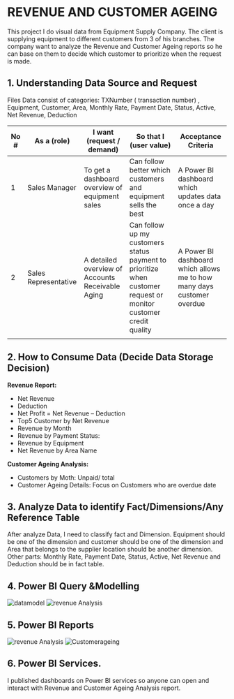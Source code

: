 # REVENUE AND CUSTOMER AGEING
This project I do visual data from Equipment Supply Company. The client is supplying equipment to different customers from 3 of his branches. 
The company want to analyze the Revenue and Customer Ageing reports so he can base on them to decide which customer to prioritize when the request is made.

## 1.	Understanding Data Source and Request

Files Data consist of categories: TXNumber ( transaction number) , Equipment, Customer, Area, Monthly Rate, Payment Date, Status, Active, Net Revenue, Deduction

<p></p>


|     No #    |     As a (role)             |     I want (request / demand)                                |     So that I (user value)                                                                                                  |     Acceptance Criteria                                                           |
|-------------|-----------------------------|--------------------------------------------------------------|-----------------------------------------------------------------------------------------------------------------------------|-----------------------------------------------------------------------------------|
|     1       |     Sales Manager           |     To get a dashboard overview of equipment   sales         |     Can follow better which customers and equipment sells   the best                                                        |     A Power BI dashboard which updates data once a day                            |
|     2       |     Sales Representative    |     A detailed overview of      Accounts Receivable Aging    |     Can follow up my customers   status payment to prioritize when customer request or monitor customer credit   quality    |     A Power BI dashboard which   allows me to how   many days customer overdue    |
|             |                             |                                                              |                                                                                                                             |                                                                                   |
## 2. How to Consume Data (Decide Data Storage Decision) 

**Revenue Report:**
-	 Net Revenue
-	Deduction 
-	Net Profit = Net Revenue – Deduction 
-	Top5 Customer by Net Revenue
-	Revenue by Month
-	Revenue by Payment Status:  
-	Revenue by Equipment
-	Net Revenue by Area Name

**Customer Ageing Analysis:**
-	Customers by Moth: Unpaid/ total 
-	Customer Ageing Details: Focus on Customers who are overdue date

## 3.	Analyze Data to identify Fact/Dimensions/Any Reference Table

After analyze Data, I need to classify fact and Dimension. 
Equipment should be one of the dimension and customer should be one of the dimension and Area that belongs to the supplier location should be another dimension.
Other parts: Monthly Rate, Payment Date, Status, Active, Net Revenue and Deduction should be in fact table. 

## 4.	Power BI Query &Modelling

![datamodel](https://user-images.githubusercontent.com/88467188/131862508-27c5ee76-793d-40df-90c6-d5a195f467e1.png)
![revenue Analysis](https://user-images.githubusercontent.com/88467188/131862526-20bce753-bc87-497e-af83-cca7783806fc.png)


## 5.	Power BI Reports
![revenue Analysis](https://user-images.githubusercontent.com/88467188/131862526-20bce753-bc87-497e-af83-cca7783806fc.png)
![Customerageing](https://user-images.githubusercontent.com/88467188/131862491-9e41444e-98ba-4073-9670-5c5b7938fc55.png)

## 6.	Power BI Services.

I published dashboards on Power BI services so anyone can open and interact with Revenue and Customer Ageing Analysis report.
